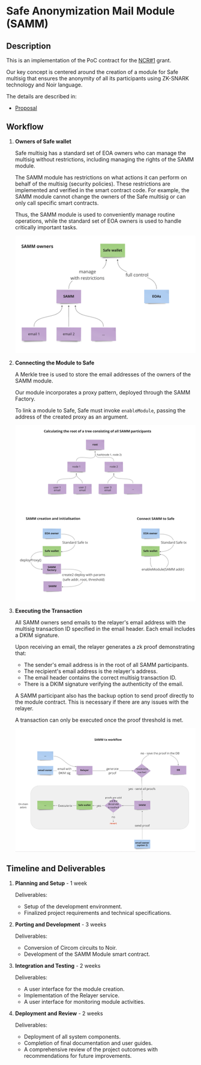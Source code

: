 # Safe Anonymization Mail Module (SAMM)

## Description

This is an implementation of the PoC contract for the [NCR#1](https://github.com/orgs/noir-lang/discussions/5932) grant.

Our key concept is centered around the creation of a module for Safe multisig that ensures the anonymity of all its participants using ZK-SNARK technology and Noir language.

The details are described in:

- [Proposal](https://github.com/orgs/noir-lang/discussions/5813#discussioncomment-10450949)

## Workflow

1. **Owners of Safe wallet**

   Safe multisig has a standard set of EOA owners who can manage the multisig without restrictions, including managing the rights of the SAMM module.

   The SAMM module has restrictions on what actions it can perform on behalf of the multisig (security policies). These restrictions are implemented and verified in the smart contract code. For example, the SAMM module cannot change the owners of the Safe multisig or can only call specific smart contracts. 
   
   Thus, the SAMM module is used to conveniently manage routine operations, while the standard set of EOA owners is used to handle critically important tasks.

   ![Safe wallet owners](./img/SAMMOwners.png)

2. **Connecting the Module to Safe**

   A Merkle tree is used to store the email addresses of the owners of the SAMM module.

   Our module incorporates a proxy pattern, deployed through the SAMM Factory.

   To link a module to Safe, Safe must invoke `enableModule`, passing the address of the created proxy as an argument.

   ![Contract Creation](./img/Initialization.png)

3. **Executing the Transaction**

   All SAMM owners send emails to the relayer's email address with the multisig transaction ID specified in the email header. Each email includes a DKIM signature.

   Upon receiving an email, the relayer generates a zk proof demonstrating that:
   - The sender's email address is in the root of all SAMM participants.
   - The recipient's email address is the relayer's address.
   - The email header contains the correct multisig transaction ID.
   - There is a DKIM signature verifying the authenticity of the email.

   A SAMM participant also has the backup option to send proof directly to the module contract. This is necessary if there are any issues with the relayer.

   A transaction can only be executed once the proof threshold is met.

   ![Tx Execution Workflow](./img/TxWorkflow.png)

## Timeline and Deliverables

1. **Planning and Setup** - 1 week

   Deliverables:
   - Setup of the development environment.
   - Finalized project requirements and technical specifications.

2. **Porting and Development** - 3 weeks
   
   Deliverables:
   - Conversion of Circom circuits to Noir.
   - Development of the SAMM Module smart contract.

3. **Integration and Testing** - 2 weeks
   
   Deliverables:
   - A user interface for the module creation.
   - Implementation of the Relayer service.
   - A user interface for monitoring module activities.

4. **Deployment and Review** - 2 weeks
   
   Deliverables:
   - Deployment of all system components.
   - Completion of final documentation and user guides.
   - A comprehensive review of the project outcomes with recommendations for future improvements.
